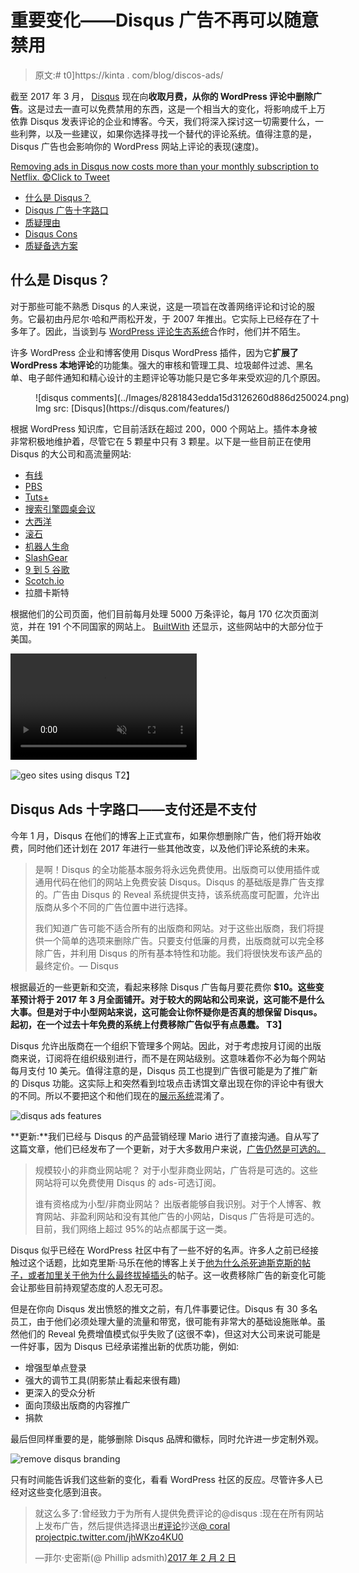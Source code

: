 # 重要变化——Disqus 广告不再可以随意禁用

> 原文:# t0]https://kinta . com/blog/discos-ads/

截至 2017 年 3 月， [Disqus](https://disqus.com/) 现在向**收取月费，从你的 WordPress 评论中删除广告**。这是过去一直可以免费禁用的东西，这是一个相当大的变化，将影响成千上万依靠 Disqus 发表评论的企业和博客。今天，我们将深入探讨这一切需要什么，一些利弊，以及一些建议，如果你选择寻找一个替代的评论系统。值得注意的是，Disqus 广告也会影响你的 WordPress 网站上评论的表现(速度)。

[Removing ads in Disqus now costs more than your monthly subscription to Netflix. 😨Click to Tweet](https://twitter.com/intent/tweet?url=https%3A%2F%2Fkinsta.com%2Fblog%2Fdisqus-ads%2F&via=kinsta&text=Removing+ads+in+Disqus+now+costs+more+than+your+monthly+subscription+to+Netflix.+%F0%9F%98%A8&hashtags=WordPress%2Cblogging)

*   [什么是 Disqus？](#what-is-disqus)
*   [Disqus 广告十字路口](#disqus-ads)
*   [质疑理由](#disqus-pros)
*   [Disqus Cons](#disqus-cons)
*   [质疑备选方案](#disqus-alternatives)

## 什么是 Disqus？

对于那些可能不熟悉 Disqus 的人来说，这是一项旨在改善网络评论和讨论的服务。它最初由丹尼尔·哈和严雨松开发，于 2007 年推出。它实际上已经存在了十多年了。因此，当谈到与 [WordPress 评论生态系统](https://kinsta.com/blog/wordpress-disable-comments/)合作时，他们并不陌生。

许多 WordPress 企业和博客使用 Disqus WordPress 插件，因为它**扩展了 WordPress 本地评论**的功能集。强大的审核和管理工具、垃圾邮件过滤、黑名单、电子邮件通知和精心设计的主题评论等功能只是它多年来受欢迎的几个原因。

<figure id="attachment_9379" aria-describedby="caption-attachment-9379" style="width: 1500px" class="wp-caption aligncenter">![disqus comments](../Images/8281843edda15d3126260d886d250024.png)

<figcaption id="caption-attachment-9379" class="wp-caption-text">Img src: [Disqus](https://disqus.com/features/)</figcaption>

</figure>

根据 WordPress 知识库，它目前活跃在超过 200，000 个网站上。插件本身被非常积极地维护着，尽管它在 5 颗星中只有 3 颗星。以下是一些目前正在使用 Disqus 的大公司和高流量网站:

*   [有线](https://www.wired.com/)
*   [PBS](http://www.pbs.org/)
*   [Tuts+](https://code.tutsplus.com)
*   [搜索引擎圆桌会议](https://www.seroundtable.com/)
*   [大西洋](https://www.theatlantic.com)
*   [滚石](http://www.rollingstone.com)
*   [机器人生命](http://www.droid-life.com)
*   [SlashGear](https://www.slashgear.com)
*   [9 到 5 谷歌](https://9to5google.com/)
*   [Scotch.io](http://scotch.io)
*   拉腊卡斯特

根据他们的公司页面，他们目前每月处理 5000 万条评论，每月 170 亿次页面浏览，并在 191 个不同国家的网站上。 [BuiltWith](https://trends.builtwith.com/widgets/Disqus) 还显示，这些网站中的大部分位于美国。

<link rel="stylesheet" href="https://kinsta.com/wp-content/themes/kinsta/dist/components/ctas/cta-mini.css?ver=2e932b8aba3918bfb818">

<aside class="sidebar-cta">

<form id="cta-mini-competition-form" class="cta-mini__content cta-mini__content--comparison" action="https://kinsta.com/kinsta-alternatives/" method="post"><video src="https://kinsta.com/wp-content/themes/kinsta/images/components/sidebar-cta/podium.mp4" loading="lazy" width="298" height="170" aria-hidden="true" loop="true" autoplay="true" playsinline="true" muted="true" disablepictureinpicture="true"><label for="cta-mini-competitors">See how Kinsta stacks up against the competition.</label> <select name="cta-mini-competitors" id="cta-mini-competitors"><option value="">Select your provider</option> <option value="https://kinsta.com/wp-engine-alternative/">WP Engine</option> <option value="https://kinsta.com/siteground-alternative/">SiteGround</option> <option value="https://kinsta.com/godaddy-alternative/">GoDaddy</option> <option value="https://kinsta.com/bluehost-alternative/">Bluehost</option> <option value="https://kinsta.com/flywheel-hosting-alternative/">Flywheel</option> <option value="https://kinsta.com/hostgator-alternative/">HostGator</option> <option value="https://kinsta.com/cloudways-alternative/">Cloudways</option> <option value="https://kinsta.com/aws-alternative/">AWS</option> <option value="https://kinsta.com/digitalocean-alternative/">Digital Ocean</option> <option value="https://kinsta.com/dreamhost-alternative/">DreamHost</option> <option value="https://kinsta.com/kinsta-alternatives/">Other</option></select> <button class="button" type="submit" data-track-ga-category="sidebar-cta" data-track-ga-label="variation_comparison">Compare</button></video></form>

</aside>

![geo sites using disqus](../Images/4d262a879ca0d9230a46a8dc5c3bb61c.png)
T2】

## Disqus Ads 十字路口——支付还是不支付

今年 1 月，Disqus 在他们的博客上正式宣布，如果你想删除广告，他们将开始收费，同时他们还计划在 2017 年进行一些其他改变，以及他们评论系统的未来。

> 是啊！Disqus 的全功能基本服务将永远免费使用。出版商可以使用插件或通用代码在他们的网站上免费安装 Disqus。Disqus 的基础版是靠广告支撑的。广告由 Disqus 的 Reveal 系统提供支持，该系统高度可配置，允许出版商从多个不同的广告位置中进行选择。
> 
> 我们知道广告可能不适合所有的出版商和网站。对于这些出版商，我们将提供一个简单的选项来删除广告。只要支付低廉的月费，出版商就可以完全移除广告，并利用 Disqus 的所有基本特性和功能。我们将很快发布该产品的最终定价。— Disqus

根据最近的一些更新和交流，看起来移除 Disqus 广告每月要花费你 **$10。这些变革预计将于 2017 年 3 月全面铺开。对于较大的网站和公司来说，这可能不是什么大事。但是对于中小型网站来说，这可能会让你怀疑你是否真的想保留 Disqus。起初，在一个过去十年免费的系统上付费移除广告似乎有点愚蠢。
T3】**

Disqus 允许出版商在一个组织下管理多个网站。因此，对于考虑按月订阅的出版商来说，订阅将在组织级别进行，而不是在网站级别。这意味着你不必为每个网站每月支付 10 美元。值得注意的是，Disqus 员工也提到广告很可能是为了推广新的 Disqus 功能。这实际上和突然看到垃圾点击诱饵文章出现在你的评论中有很大的不同。所以不要把这个和他们现在的[展示系统](https://help.disqus.com/customer/portal/articles/2069645-reveal-f-a-q-)混淆了。

![disqus ads features](../Images/940e40f890f487bb9fe1e7c9f5163030.png)

**更新:**我们已经与 Disqus 的产品营销经理 Mario 进行了直接沟通。自从写了这篇文章，他们已经发布了一个更新，对于大多数用户来说，[广告仍然是可选的。](https://blog.disqus.com/advertising-will-remain-optional-for-over-95-of-sites-on-disqus)

> 规模较小的非商业网站呢？
> 对于小型非商业网站，广告将是可选的。这些网站将可以免费使用 Disqus 的 ads-可选订阅。
> 
> 谁有资格成为小型/非商业网站？
> 出版者能够自我识别。对于个人博客、教育网站、非盈利网站和没有其他广告的小网站，Disqus 广告将是可选的。目前，我们网络上超过 95%的站点都属于这一类。

Disqus 似乎已经在 WordPress 社区中有了一些不好的名声。许多人之前已经接触过这个话题，比如克里斯·马乐在他的博客上关于[他为什么杀死迪斯克斯的帖子，或者加里关于他为什么最终](http://chrislema.com/killed-disqus-commenting/)[拔掉插头](http://rebootauthentic.com/disqus-comments-pull-plug/)的帖子。这一收费移除广告的新变化可能会让那些目前持观望态度的人忍无可忍。

但是在你向 Disqus 发出愤怒的推文之前，有几件事要记住。Disqus 有 30 多名员工，由于他们必须处理大量的流量和带宽，很可能有非常大的基础设施账单。虽然他们的 Reveal 免费增值模式似乎失败了(这很不幸)，但这对大公司来说可能是一件好事，因为 Disqus 已经承诺推出新的优质功能，例如:

*   增强型单点登录
*   强大的调节工具(阴影禁止看起来很有趣)
*   更深入的受众分析
*   面向顶级出版商的内容推广
*   捐款

最后但同样重要的是，能够删除 Disqus 品牌和徽标，同时允许进一步定制外观。

![remove disqus branding](../Images/6678aa2ae4bb8fc19ffce7aa83d881b4.png)

只有时间能告诉我们这些新的变化，看看 WordPress 社区的反应。尽管许多人已经对这些变化感到沮丧。

> 就这么多了:曾经致力于为所有人提供免费评论的@disqus :现在在所有网站上发布广告，然后提供选择退出[#评论](https://twitter.com/hashtag/comments?src=hash&ref_src=twsrc%5Etfw)抄送[@ coral project](https://twitter.com/coralproject?ref_src=twsrc%5Etfw)[pic.twitter.com/jhWKzo4KU0](https://t.co/jhWKzo4KU0)
> 
> —菲尔·史密斯(@ Phillip adsmith)[2017 年 2 月 2 日](https://twitter.com/phillipadsmith/status/827147826895400961?ref_src=twsrc%5Etfw)